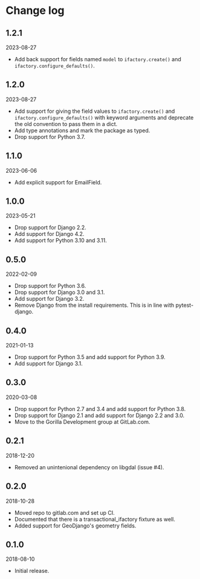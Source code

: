 # Change log

## 1.2.1

2023-08-27

* Add back support for fields named `model` to `ifactory.create()` and
  `ifactory.configure_defaults()`.

## 1.2.0

2023-08-27

* Add support for giving the field values to `ifactory.create()` and
  `ifactory.configure_defaults()` with keyword arguments and deprecate
  the old convention to pass them in a dict.
* Add type annotations and mark the package as typed.
* Drop support for Python 3.7.

## 1.1.0

2023-06-06

* Add explicit support for EmailField.

## 1.0.0

2023-05-21

* Drop support for Django 2.2.
* Add support for Django 4.2.
* Add support for Python 3.10 and 3.11.

## 0.5.0

2022-02-09

* Drop support for Python 3.6.
* Drop support for Django 3.0 and 3.1.
* Add support for Django 3.2.
* Remove Django from the install requirements.  This is in line with
  pytest-django.

## 0.4.0

2021-01-13

* Drop support for Python 3.5 and add support for Python 3.9.
* Add support for Django 3.1.


## 0.3.0

2020-03-08

* Drop support for Python 2.7 and 3.4 and add support for Python 3.8.
* Drop support for Django 2.1 and add support for Django 2.2 and 3.0.
* Move to the Gorilla Development group at GitLab.com.


## 0.2.1

2018-12-20

* Removed an unintenional dependency on libgdal (issue #4).


## 0.2.0

2018-10-28

* Moved repo to gitlab.com and set up CI.
* Documented that there is a transactional_ifactory fixture as well.
* Added support for GeoDjango's geometry fields.


## 0.1.0

2018-08-10

* Initial release.
